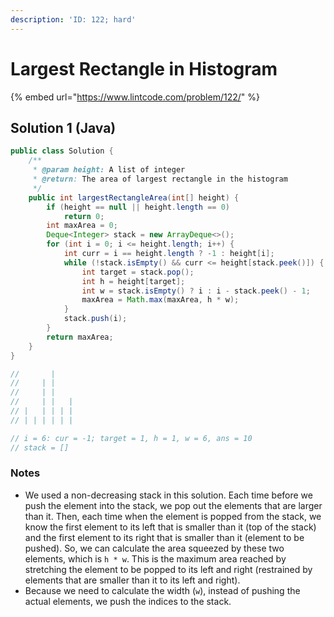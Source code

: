 ```yaml
---
description: 'ID: 122; hard'
---
```


# Largest Rectangle in Histogram

{% embed url="https://www.lintcode.com/problem/122/" %}

## Solution 1 \(Java\)

```java
public class Solution {
    /**
     * @param height: A list of integer
     * @return: The area of largest rectangle in the histogram
     */
    public int largestRectangleArea(int[] height) {
        if (height == null || height.length == 0)
            return 0;
        int maxArea = 0;
        Deque<Integer> stack = new ArrayDeque<>();
        for (int i = 0; i <= height.length; i++) {
            int curr = i == height.length ? -1 : height[i];
            while (!stack.isEmpty() && curr <= height[stack.peek()]) {
                int target = stack.pop();
                int h = height[target];
                int w = stack.isEmpty() ? i : i - stack.peek() - 1;
                maxArea = Math.max(maxArea, h * w);
            }
            stack.push(i);
        }
        return maxArea;
    }
}

//       |   
//     | |    
//     | |    
//     | |   |
// |   | | | |
// | | | | | |

// i = 6: cur = -1; target = 1, h = 1, w = 6, ans = 10
// stack = []
```

### Notes

* We used a non-decreasing stack in this solution. Each time before we push the element into the stack, we pop out the elements that are larger than it. Then, each time when the element is popped from the stack, we know the first element to its left that is smaller than it \(top of the stack\) and the first element to its right that is smaller than it \(element to be pushed\). So, we can calculate the area squeezed by these two elements, which is `h * w`. This is the maximum area reached by stretching the element to be popped to its left and right \(restrained by elements that are smaller than it to its left and right\).
* Because we need to calculate the width \(`w`\), instead of pushing the actual elements, we push the indices to the stack.

